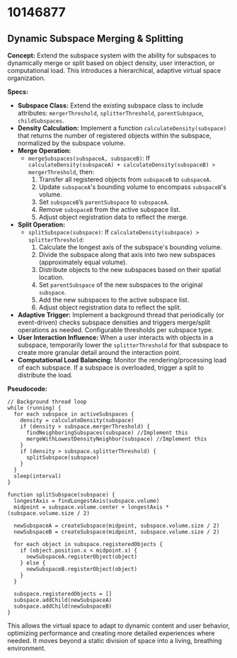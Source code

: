 # 10146877

## Dynamic Subspace Merging & Splitting

**Concept:** Extend the subspace system with the ability for subspaces to dynamically merge or split based on object density, user interaction, or computational load. This introduces a hierarchical, adaptive virtual space organization.

**Specs:**

*   **Subspace Class:**  Extend the existing subspace class to include attributes: `mergerThreshold`, `splitterThreshold`, `parentSubspace`, `childSubspaces`.
*   **Density Calculation:** Implement a function `calculateDensity(subspace)` that returns the number of registered objects within the subspace, normalized by the subspace volume.
*   **Merge Operation:**
    *   `mergeSubspaces(subspaceA, subspaceB)`:  If `calculateDensity(subspaceA) + calculateDensity(subspaceB) > mergerThreshold`, then:
        1.  Transfer all registered objects from `subspaceB` to `subspaceA`.
        2.  Update `subspaceA`'s bounding volume to encompass `subspaceB`'s volume.
        3.  Set `subspaceB`’s `parentSubspace` to `subspaceA`.
        4.  Remove `subspaceB` from the active subspace list.
        5.  Adjust object registration data to reflect the merge.
*   **Split Operation:**
    *   `splitSubspace(subspace)`: If `calculateDensity(subspace) > splitterThreshold`:
        1.  Calculate the longest axis of the subspace's bounding volume.
        2.  Divide the subspace along that axis into two new subspaces (approximately equal volume).
        3.  Distribute objects to the new subspaces based on their spatial location.
        4.  Set `parentSubspace` of the new subspaces to the original `subspace`.
        5.  Add the new subspaces to the active subspace list.
        6.  Adjust object registration data to reflect the split.
*   **Adaptive Trigger:**  Implement a background thread that periodically (or event-driven) checks subspace densities and triggers merge/split operations as needed.  Configurable thresholds per subspace type.
*   **User Interaction Influence:**  When a user interacts with objects in a subspace, temporarily lower the `splitterThreshold` for that subspace to create more granular detail around the interaction point.
*   **Computational Load Balancing:**  Monitor the rendering/processing load of each subspace.  If a subspace is overloaded, trigger a split to distribute the load.

**Pseudocode:**

```
// Background thread loop
while (running) {
  for each subspace in activeSubspaces {
    density = calculateDensity(subspace)
    if (density > subspace.mergerThreshold) {
      findNeighboringSubspaces(subspace) //Implement this
      mergeWithLowestDensityNeighbor(subspace) //Implement this
    }
    if (density > subspace.splitterThreshold) {
      splitSubspace(subspace)
    }
  }
  sleep(interval)
}

function splitSubspace(subspace) {
  longestAxis = findLongestAxis(subspace.volume)
  midpoint = subspace.volume.center + longestAxis * (subspace.volume.size / 2)

  newSubspaceA = createSubspace(midpoint, subspace.volume.size / 2)
  newSubspaceB = createSubspace(midpoint, subspace.volume.size / 2)

  for each object in subspace.registeredObjects {
    if (object.position.x < midpoint.x) {
      newSubspaceA.registerObject(object)
    } else {
      newSubspaceB.registerObject(object)
    }
  }

  subspace.registeredObjects = []
  subspace.addChild(newSubspaceA)
  subspace.addChild(newSubspaceB)
}
```

This allows the virtual space to adapt to dynamic content and user behavior, optimizing performance and creating more detailed experiences where needed.  It moves beyond a static division of space into a living, breathing environment.